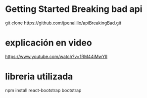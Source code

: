 # Getting Started Breaking bad api
git clone https://github.com/jpenalillo/apiBreakingBad.git
# explicación en video
https://www.youtube.com/watch?v=1RM44iMwYII
# libreria utilizada
npm install react-bootstrap bootstrap